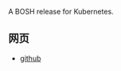 
A BOSH release for Kubernetes.

## 网页

- [github](https://github.com/cloudfoundry-incubator/kubo-release)